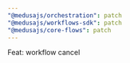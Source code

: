 ```yaml
---
"@medusajs/orchestration": patch
"@medusajs/workflows-sdk": patch
"@medusajs/core-flows": patch
---
```


Feat: workflow cancel
